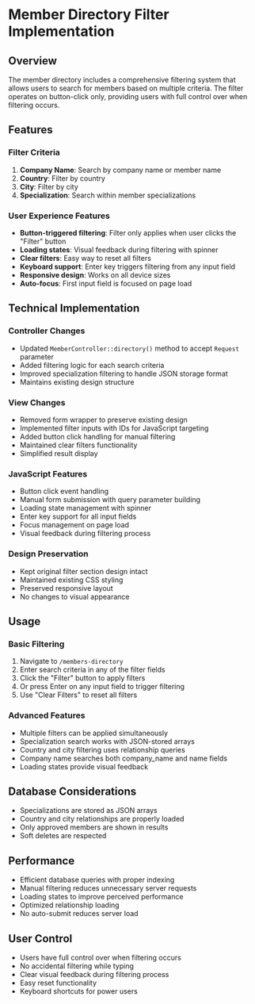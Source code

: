 # Member Directory Filter Implementation

## Overview
The member directory includes a comprehensive filtering system that allows users to search for members based on multiple criteria. The filter operates on button-click only, providing users with full control over when filtering occurs.

## Features

### Filter Criteria
1. **Company Name**: Search by company name or member name
2. **Country**: Filter by country
3. **City**: Filter by city
4. **Specialization**: Search within member specializations

### User Experience Features
- **Button-triggered filtering**: Filter only applies when user clicks the "Filter" button
- **Loading states**: Visual feedback during filtering with spinner
- **Clear filters**: Easy way to reset all filters
- **Keyboard support**: Enter key triggers filtering from any input field
- **Responsive design**: Works on all device sizes
- **Auto-focus**: First input field is focused on page load

## Technical Implementation

### Controller Changes
- Updated `MemberController::directory()` method to accept `Request` parameter
- Added filtering logic for each search criteria
- Improved specialization filtering to handle JSON storage format
- Maintains existing design structure

### View Changes
- Removed form wrapper to preserve existing design
- Implemented filter inputs with IDs for JavaScript targeting
- Added button click handling for manual filtering
- Maintained clear filters functionality
- Simplified result display

### JavaScript Features
- Button click event handling
- Manual form submission with query parameter building
- Loading state management with spinner
- Enter key support for all input fields
- Focus management on page load
- Visual feedback during filtering process

### Design Preservation
- Kept original filter section design intact
- Maintained existing CSS styling
- Preserved responsive layout
- No changes to visual appearance

## Usage

### Basic Filtering
1. Navigate to `/members-directory`
2. Enter search criteria in any of the filter fields
3. Click the "Filter" button to apply filters
4. Or press Enter on any input field to trigger filtering
5. Use "Clear Filters" to reset all filters

### Advanced Features
- Multiple filters can be applied simultaneously
- Specialization search works with JSON-stored arrays
- Country and city filtering uses relationship queries
- Company name searches both company_name and name fields
- Loading states provide visual feedback

## Database Considerations
- Specializations are stored as JSON arrays
- Country and city relationships are properly loaded
- Only approved members are shown in results
- Soft deletes are respected

## Performance
- Efficient database queries with proper indexing
- Manual filtering reduces unnecessary server requests
- Loading states to improve perceived performance
- Optimized relationship loading
- No auto-submit reduces server load

## User Control
- Users have full control over when filtering occurs
- No accidental filtering while typing
- Clear visual feedback during filtering process
- Easy reset functionality
- Keyboard shortcuts for power users 